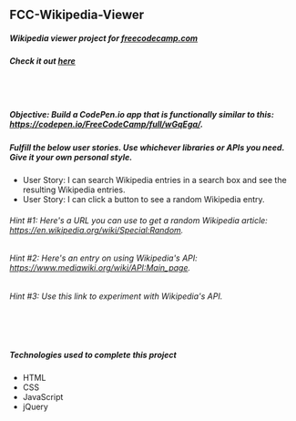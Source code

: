 ## FCC-Wikipedia-Viewer
##### Wikipedia viewer project for [freecodecamp.com](https://www.freecodecamp.com/challenges/build-a-wikipedia-viewer)
##### Check it out [here](https://mot01.github.io/FCC-Wikipedia-Viewer/)

<br/>
<br/>

##### Objective: Build a CodePen.io app that is functionally similar to this: https://codepen.io/FreeCodeCamp/full/wGqEga/.
##### Fulfill the below user stories. Use whichever libraries or APIs you need. Give it your own personal style.
- User Story: I can search Wikipedia entries in a search box and see the resulting Wikipedia entries.
- User Story: I can click a button to see a random Wikipedia entry.

###### Hint #1: Here's a URL you can use to get a random Wikipedia article: https://en.wikipedia.org/wiki/Special:Random.
###### Hint #2: Here's an entry on using Wikipedia's API: https://www.mediawiki.org/wiki/API:Main_page.
###### Hint #3: Use this link to experiment with Wikipedia's API.

<br/>
<br/>

##### Technologies used to complete this project
- HTML
- CSS
- JavaScript
- jQuery
